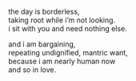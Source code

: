 the day is borderless,\
taking root while i’m not looking.\
i sit with you and need nothing else.



and i am bargaining,\
repeating undignified, mantric want,\
because i am nearly human now\
and so in love.
